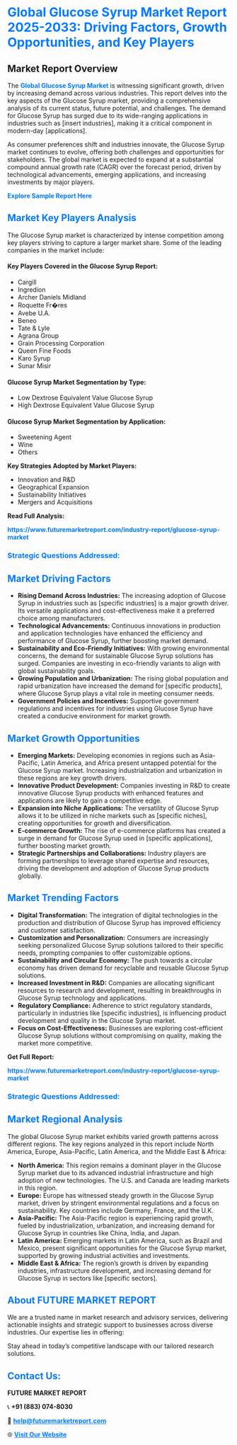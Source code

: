 <h1 style="color: #007BFF;">Global Glucose Syrup Market Report 2025-2033: Driving Factors, Growth Opportunities, and Key Players</h1>

<section id="overview">
<h2>Market Report Overview</h2>
<p>The <a href="https://www.futuremarketreport.com/industry-report/glucose-syrup-market" style="color: #007BFF; text-decoration: none;"><strong>Global Glucose Syrup Market</strong></a> is witnessing significant growth, driven by increasing demand across various industries. This report delves into the key aspects of the Glucose Syrup market, providing a comprehensive analysis of its current status, future potential, and challenges. The demand for Glucose Syrup has surged due to its wide-ranging applications in industries such as [insert industries], making it a critical component in modern-day [applications].</p>
<p>As consumer preferences shift and industries innovate, the Glucose Syrup market continues to evolve, offering both challenges and opportunities for stakeholders. The global market is expected to expand at a substantial compound annual growth rate (CAGR) over the forecast period, driven by technological advancements, emerging applications, and increasing investments by major players.</p>
</section>

<section id="overview">
<p><a href="https://www.futuremarketreport.com/request-sample/reportId=107834" style="color: #007BFF; text-decoration: none;"><strong>Explore Sample Report Here</strong></a></p>
</section>

<section id="key-players">
<h2 style="color: #007BFF;">Market Key Players Analysis</h2>
<p>The Glucose Syrup market is characterized by intense competition among key players striving to capture a larger market share. Some of the leading companies in the market include:</p>
<h4>Key Players Covered in the Glucose Syrup Report:</h4>
<ul><li>Cargill</li><li>Ingredion</li><li>Archer Daniels Midland</li><li>Roquette Fr�res</li><li>Avebe U.A.</li><li>Beneo</li><li>Tate &amp; Lyle</li><li>Agrana Group</li><li>Grain Processing Corporation</li><li>Queen Fine Foods</li><li>Karo Syrup</li><li>Sunar Misir</li></ul>
<h4>Glucose Syrup Market Segmentation by Type:</h4>
<ul><li>Low Dextrose Equivalent Value Glucose Syrup</li><li>High Dextrose Equivalent Value Glucose Syrup</li></ul>

<h4>Glucose Syrup Market Segmentation by Application:</h4>
<ul><li>Sweetening Agent</li><li>Wine</li><li>Others</li></ul>
<p><strong>Key Strategies Adopted by Market Players:</strong></p>
<ul>
<li>Innovation and R&D</li>
<li>Geographical Expansion</li>
<li>Sustainability Initiatives</li>
<li>Mergers and Acquisitions</li>
</ul>
</section>

<section>
<p><strong>Read Full Analysis: </strong></p><a href="https://www.futuremarketreport.com/industry-report/glucose-syrup-market" style="color: #007BFF; text-decoration: none;"><strong>https://www.futuremarketreport.com/industry-report/glucose-syrup-market</strong></a>
<h3 style="color: #007BFF;">Strategic Questions Addressed:</h3>
</section>

<section id="driving-factors">
<h2 style="color: #007BFF;">Market Driving Factors</h2>
<ul>
<li><strong>Rising Demand Across Industries:</strong> The increasing adoption of Glucose Syrup in industries such as [specific industries] is a major growth driver. Its versatile applications and cost-effectiveness make it a preferred choice among manufacturers.</li>
<li><strong>Technological Advancements:</strong> Continuous innovations in production and application technologies have enhanced the efficiency and performance of Glucose Syrup, further boosting market demand.</li>
<li><strong>Sustainability and Eco-Friendly Initiatives:</strong> With growing environmental concerns, the demand for sustainable Glucose Syrup solutions has surged. Companies are investing in eco-friendly variants to align with global sustainability goals.</li>
<li><strong>Growing Population and Urbanization:</strong> The rising global population and rapid urbanization have increased the demand for [specific products], where Glucose Syrup plays a vital role in meeting consumer needs.</li>
<li><strong>Government Policies and Incentives:</strong> Supportive government regulations and incentives for industries using Glucose Syrup have created a conducive environment for market growth.</li>
</ul>
</section>

<section id="growth-opportunities">
<h2 style="color: #007BFF;">Market Growth Opportunities</h2>
<ul>
<li><strong>Emerging Markets:</strong> Developing economies in regions such as Asia-Pacific, Latin America, and Africa present untapped potential for the Glucose Syrup market. Increasing industrialization and urbanization in these regions are key growth drivers.</li>
<li><strong>Innovative Product Development:</strong> Companies investing in R&D to create innovative Glucose Syrup products with enhanced features and applications are likely to gain a competitive edge.</li>
<li><strong>Expansion into Niche Applications:</strong> The versatility of Glucose Syrup allows it to be utilized in niche markets such as [specific niches], creating opportunities for growth and diversification.</li>
<li><strong>E-commerce Growth:</strong> The rise of e-commerce platforms has created a surge in demand for Glucose Syrup used in [specific applications], further boosting market growth.</li>
<li><strong>Strategic Partnerships and Collaborations:</strong> Industry players are forming partnerships to leverage shared expertise and resources, driving the development and adoption of Glucose Syrup products globally.</li>
</ul>
</section>

<section id="trending-factors">
<h2 style="color: #007BFF;">Market Trending Factors</h2>
<ul>
<li><strong>Digital Transformation:</strong> The integration of digital technologies in the production and distribution of Glucose Syrup has improved efficiency and customer satisfaction.</li>
<li><strong>Customization and Personalization:</strong> Consumers are increasingly seeking personalized Glucose Syrup solutions tailored to their specific needs, prompting companies to offer customizable options.</li>
<li><strong>Sustainability and Circular Economy:</strong> The push towards a circular economy has driven demand for recyclable and reusable Glucose Syrup solutions.</li>
<li><strong>Increased Investment in R&D:</strong> Companies are allocating significant resources to research and development, resulting in breakthroughs in Glucose Syrup technology and applications.</li>
<li><strong>Regulatory Compliance:</strong> Adherence to strict regulatory standards, particularly in industries like [specific industries], is influencing product development and quality in the Glucose Syrup market.</li>
<li><strong>Focus on Cost-Effectiveness:</strong> Businesses are exploring cost-efficient Glucose Syrup solutions without compromising on quality, making the market more competitive.</li>
</ul>
</section>

<section>
<p><strong>Get Full Report: </strong></p><a href="https://www.futuremarketreport.com/industry-report/glucose-syrup-market" style="color: #007BFF; text-decoration: none;"><strong>https://www.futuremarketreport.com/industry-report/glucose-syrup-market</strong></a>
<h3 style="color: #007BFF;">Strategic Questions Addressed:</h3>
</section>


<section id="regional-analysis">
<h2 style="color: #007BFF;">Market Regional Analysis</h2>
<p>The global Glucose Syrup market exhibits varied growth patterns across different regions. The key regions analyzed in this report include North America, Europe, Asia-Pacific, Latin America, and the Middle East & Africa:</p>
<ul>
<li><strong>North America:</strong> This region remains a dominant player in the Glucose Syrup market due to its advanced industrial infrastructure and high adoption of new technologies. The U.S. and Canada are leading markets in this region.</li>
<li><strong>Europe:</strong> Europe has witnessed steady growth in the Glucose Syrup market, driven by stringent environmental regulations and a focus on sustainability. Key countries include Germany, France, and the U.K.</li>
<li><strong>Asia-Pacific:</strong> The Asia-Pacific region is experiencing rapid growth, fueled by industrialization, urbanization, and increasing demand for Glucose Syrup in countries like China, India, and Japan.</li>
<li><strong>Latin America:</strong> Emerging markets in Latin America, such as Brazil and Mexico, present significant opportunities for the Glucose Syrup market, supported by growing industrial activities and investments.</li>
<li><strong>Middle East & Africa:</strong> The region’s growth is driven by expanding industries, infrastructure development, and increasing demand for Glucose Syrup in sectors like [specific sectors].</li>
</ul>
</section>

<footer>
<h2 style="color: #007BFF;">About FUTURE MARKET REPORT</h2>
<p>We are a trusted name in market research and advisory services, delivering actionable insights and strategic support to businesses across diverse industries. Our expertise lies in offering:</p>

<p>Stay ahead in today’s competitive landscape with our tailored research solutions.</p>

<h2 style="color: #007BFF;">Contact Us:</h2>
<p><strong>FUTURE MARKET REPORT</strong></p>
<p>📞 <strong>+91 (883) 074-8030</strong></p>
<p>📧 <strong><a href="mailto:help@futuremarketreport.com" style="color: #007BFF;">help@futuremarketreport.com</a></strong></p>
<p>🌐 <strong><a href="https://www.futuremarketreport.com/" style="color: #007BFF;">Visit Our Website</a></strong></p>
</footer>